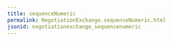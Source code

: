 ```yaml
---
title: sequenceNumeric
permalink: NegotiationExchange.sequenceNumeric.html
jsonid: negotiationexchange_sequencenumeric
---
```

